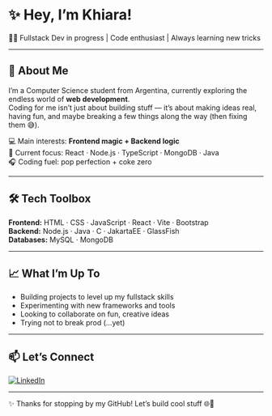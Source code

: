 # ✨ Hey, I’m Khiara!  

👩‍💻 Fullstack Dev in progress | Code enthusiast | Always learning new tricks  

---

## 🌸 About Me
I’m a Computer Science student from Argentina, currently exploring the endless world of **web development**.  
Coding for me isn’t just about building stuff — it’s about making ideas real, having fun, and maybe breaking a few things along the way (then fixing them 😅).  

💻 Main interests: **Frontend magic + Backend logic**  
🎯 Current focus: React · Node.js · TypeScript · MongoDB · Java  
🎧 Coding fuel: pop perfection + coke zero

---

## 🛠️ Tech Toolbox
**Frontend:** HTML · CSS · JavaScript · React · Vite · Bootstrap  
**Backend:** Node.js · Java · C · JakartaEE · GlassFish  
**Databases:** MySQL · MongoDB  

---

## 📈 What I’m Up To
- Building projects to level up my fullstack skills  
- Experimenting with new frameworks and tools  
- Looking to collaborate on fun, creative ideas  
- Trying not to break prod (…yet)  

---

## 📫 Let’s Connect
[![LinkedIn](https://img.shields.io/badge/LinkedIn-Khiara_Razzolini-blue?style=for-the-badge&logo=linkedin)](https://www.linkedin.com/in/razzolinik)  

---

✨ Thanks for stopping by my GitHub! Let’s build cool stuff 🌐🚀
